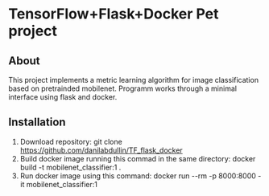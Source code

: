 # TensorFlow+Flask+Docker Pet project


## About

This project implements a metric learning algorithm for image classification based on pretrainded mobilenet. Programm works through a minimal interface using flask and docker.
 
## Installation

1. Download repository: git clone https://github.com/danilabdullin/TF_flask_docker
2. Build docker image running this commad in the same directory: docker build -t mobilenet_classifier:1 . 
3. Run docker image using this command: docker run --rm -p 8000:8000 -it mobilenet_classifier:1

